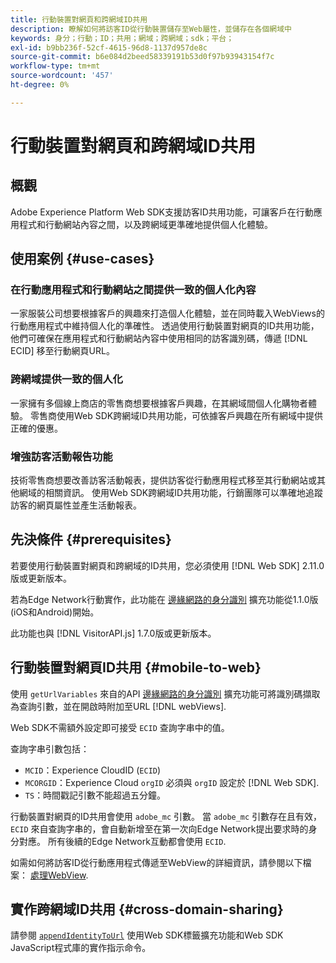 ```yaml
---
title: 行動裝置對網頁和跨網域ID共用
description: 瞭解如何將訪客ID從行動裝置儲存至Web屬性，並儲存在各個網域中
keywords: 身分；行動；ID；共用；網域；跨網域；sdk；平台；
exl-id: b9bb236f-52cf-4615-96d8-1137d957de8c
source-git-commit: b6e084d2beed58339191b53d0f97b93943154f7c
workflow-type: tm+mt
source-wordcount: '457'
ht-degree: 0%

---
```


# 行動裝置對網頁和跨網域ID共用

## 概觀

Adobe Experience Platform Web SDK支援訪客ID共用功能，可讓客戶在行動應用程式和行動網站內容之間，以及跨網域更準確地提供個人化體驗。

## 使用案例 {#use-cases}

### 在行動應用程式和行動網站之間提供一致的個人化內容

一家服裝公司想要根據客戶的興趣來打造個人化體驗，並在同時載入WebViews的行動應用程式中維持個人化的準確性。 透過使用行動裝置對網頁的ID共用功能，他們可確保在應用程式和行動網站內容中使用相同的訪客識別碼，傳遞 [!DNL ECID] 移至行動網頁URL。

### 跨網域提供一致的個人化

一家擁有多個線上商店的零售商想要根據客戶興趣，在其網域間個人化購物者體驗。 零售商使用Web SDK跨網域ID共用功能，可依據客戶興趣在所有網域中提供正確的優惠。

### 增強訪客活動報告功能

技術零售商想要改善訪客活動報表，提供訪客從行動應用程式移至其行動網站或其他網域的相關資訊。 使用Web SDK跨網域ID共用功能，行銷團隊可以準確地追蹤訪客的網頁屬性並產生活動報表。

## 先決條件 {#prerequisites}

若要使用行動裝置對網頁和跨網域的ID共用，您必須使用 [!DNL Web SDK] 2.11.0版或更新版本。

若為Edge Network行動實作，此功能在 [邊緣網路的身分識別](https://developer.adobe.com/client-sdks/documentation/identity-for-edge-network/) 擴充功能從1.1.0版(iOS和Android)開始。

此功能也與 [!DNL VisitorAPI.js] 1.7.0版或更新版本。

## 行動裝置對網頁ID共用 {#mobile-to-web}

使用 `getUrlVariables` 來自的API [邊緣網路的身分識別](https://developer.adobe.com/client-sdks/documentation/identity-for-edge-network/api-reference/#geturlvariables) 擴充功能可將識別碼擷取為查詢引數，並在開啟時附加至URL [!DNL webViews].

Web SDK不需額外設定即可接受 `ECID` 查詢字串中的值。

查詢字串引數包括：

* `MCID`：Experience CloudID (`ECID`)
* `MCORGID`：Experience Cloud `orgID` 必須與 `orgID` 設定於 [!DNL Web SDK].
* `TS`：時間戳記引數不能超過五分鐘。


行動裝置對網頁的ID共用會使用 `adobe_mc` 引數。 當 `adobe_mc` 引數存在且有效， `ECID` 來自查詢字串的，會自動新增至在第一次向Edge Network提出要求時的身分對應。 所有後續的Edge Network互動都會使用 `ECID`.

如需如何將訪客ID從行動應用程式傳遞至WebView的詳細資訊，請參閱以下檔案： [處理WebView](https://experienceleague.adobe.com/docs/platform-learn/implement-mobile-sdk/app-implementation/web-views.html#implementation).

## 實作跨網域ID共用 {#cross-domain-sharing}

請參閱 [`appendIdentityToUrl`](../commands/appendidentitytourl.md) 使用Web SDK標籤擴充功能和Web SDK JavaScript程式庫的實作指示命令。
